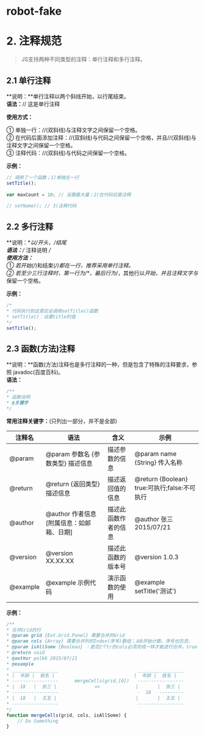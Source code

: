 # robot-fake
# 2. 注释规范
> JS支持两种不同类型的注释：单行注释和多行注释。

## 2.1 单行注释

**说明：**单行注释以两个斜线开始，以行尾结束。  
**语法：**// 这是单行注释

**使用方式：**

① 单独一行：//(双斜线)与注释文字之间保留一个空格。  
② 在代码后面添加注释：//(双斜线)与代码之间保留一个空格，并且//(双斜线)与注释文字之间保留一个空格。  
③ 注释代码：//(双斜线)与代码之间保留一个空格。

**示例：**

```js
// 调用了一个函数；1)单独在一行
setTitle();
 
var maxCount = 10; // 设置最大量；2)在代码后面注释
 
// setName(); // 3)注释代码
```

## 2.2 多行注释

**说明：**以/*开头，*/结尾  
**语法：**/* 注释说明 */  
**使用方法：**  
① 若开始(/*)和结束(*/)都在一行，推荐采用单行注释。  
② 若至少三行注释时，第一行为/\*，最后行为*/，其他行以*开始，并且注释文字与*保留一个空格。

**示例：**

```js
/*
* 代码执行到这里后会调用setTitle()函数
* setTitle()：设置title的值
*/
setTitle();
```

## 2.3 函数(方法)注释

**说明：**函数(方法)注释也是多行注释的一种，但是包含了特殊的注释要求，参照 javadoc(百度百科)。  
**语法：**  
```js
/** 
* 函数说明 
* @关键字 
*/
```

**常用注释关键字：**(只列出一部分，并不是全部)

注释名 | 语法 | 含义 | 示例
------ | ---- | ---- | ---
@param | @param 参数名 {参数类型} 描述信息 | 描述参数的信息 | @param name {String} 传入名称
@return	| @return {返回类型} 描述信息 | 描述返回值的信息 | @return {Boolean} true:可执行;false:不可执行
@author | @author 作者信息 [附属信息：如邮箱、日期] | 描述此函数作者的信息 | @author 张三 2015/07/21 
@version | @version XX.XX.XX | 描述此函数的版本号 | @version 1.0.3
@example | @example 示例代码 | 演示函数的使用 | @example setTitle('测试')

**示例：**

```js
/**
* 合并Grid的行
* @param grid {Ext.Grid.Panel} 需要合并的Grid
* @param cols {Array} 需要合并列的Index(序号)数组；从0开始计数，序号也包含。
* @param isAllSome {Boolean} ：是否2个tr的cols必须完成一样才能进行合并。true：完成一样；false(默认)：不完全一样
* @return void
* @author polk6 2015/07/21 
* @example
* _________________                             _________________
* |  年龄 |  姓名 |                             |  年龄 |  姓名 |
* -----------------      mergeCells(grid,[0])   -----------------
* |  18   |  张三 |              =>             |       |  张三 |
* -----------------                             -  18   ---------
* |  18   |  王五 |                             |       |  王五 |
* -----------------                             -----------------
*/
function mergeCells(grid, cols, isAllSome) {
    // Do Something
}
```
